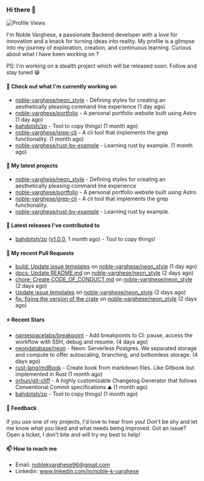 ### Hi there 👋
![Profile Views](https://komarev.com/ghpvc/?username=noble-varghese&label=PROFILE+VIEWS)

I'm Noble Varghese, a passionate Backend developer with a love for innovation and a knack for turning ideas into reality. My profile is a glimpse into my journey of exploration, creation, and continuous learning. Curious about what I have been working on ?

PS: I'm working on a stealth project which will be released soon. Follow and stay tuned 😁

#### 👷 Check out what I'm currently working on

- [noble-varghese/neon_style](https://github.com/noble-varghese/neon_style) - Defining styles for creating an aesthetically pleasing command line experience (1 day ago)
- [noble-varghese/portfolio](https://github.com/noble-varghese/portfolio) - A personal portfolio website built using Astro (1 day ago)
- [bahdotsh/zp](https://github.com/bahdotsh/zp) - Tool to copy things! (1 month ago)
- [noble-varghese/grep-cli](https://github.com/noble-varghese/grep-cli) - A cli tool that implements the grep functionality. (1 month ago)
- [noble-varghese/rust-by-example](https://github.com/noble-varghese/rust-by-example) - Learning rust by example. (1 month ago)

#### 🌱 My latest projects

- [noble-varghese/neon_style](https://github.com/noble-varghese/neon_style) - Defining styles for creating an aesthetically pleasing command line experience
- [noble-varghese/portfolio](https://github.com/noble-varghese/portfolio) - A personal portfolio website built using Astro
- [noble-varghese/grep-cli](https://github.com/noble-varghese/grep-cli) - A cli tool that implements the grep functionality.
- [noble-varghese/rust-by-example](https://github.com/noble-varghese/rust-by-example) - Learning rust by example.

#### 🔭 Latest releases I've contributed to

- [bahdotsh/zp](https://github.com/bahdotsh/zp) ([v1.0.0](https://github.com/bahdotsh/zp/releases/tag/v1.0.0), 1 month ago) - Tool to copy things!

#### 🔨 My recent Pull Requests

- [build: Update issue templates](https://github.com/noble-varghese/neon_style/pull/27) on [noble-varghese/neon_style](https://github.com/noble-varghese/neon_style) (1 day ago)
- [docs: Update README.md](https://github.com/noble-varghese/neon_style/pull/26) on [noble-varghese/neon_style](https://github.com/noble-varghese/neon_style) (2 days ago)
- [chore: Create CODE_OF_CONDUCT.md](https://github.com/noble-varghese/neon_style/pull/25) on [noble-varghese/neon_style](https://github.com/noble-varghese/neon_style) (2 days ago)
- [Update issue templates](https://github.com/noble-varghese/neon_style/pull/24) on [noble-varghese/neon_style](https://github.com/noble-varghese/neon_style) (2 days ago)
- [fix: fixing the version of the crate](https://github.com/noble-varghese/neon_style/pull/23) on [noble-varghese/neon_style](https://github.com/noble-varghese/neon_style) (2 days ago)


#### ⭐ Recent Stars

- [namespacelabs/breakpoint](https://github.com/namespacelabs/breakpoint) - Add breakpoints to CI: pause, access the workflow with SSH, debug and resume. (4 days ago)
- [neondatabase/neon](https://github.com/neondatabase/neon) - Neon: Serverless Postgres. We separated storage and compute to offer autoscaling, branching, and bottomless storage. (4 days ago)
- [rust-lang/mdBook](https://github.com/rust-lang/mdBook) - Create book from markdown files. Like Gitbook but implemented in Rust (1 month ago)
- [orhun/git-cliff](https://github.com/orhun/git-cliff) - A highly customizable Changelog Generator that follows Conventional Commit specifications ⛰️  (1 month ago)
- [bahdotsh/zp](https://github.com/bahdotsh/zp) - Tool to copy things! (1 month ago)

#### 💬 Feedback

If you use one of my projects, I'd love to hear from you! Don't be shy and let me know what you liked and what needs being improved. Got an issue? Open a ticket, I don't bite and will try my best to help!

#### 📫 How to reach me

- Email: noblekvarghese96@gmail.com
- Linkedin: www.linkedin.com/in/noble-k-varghese
